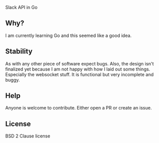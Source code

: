 Slack API in Go

## Why?
I am currently learning Go and this seemed like a good idea.

## Stability
As with any other piece of software expect bugs. Also, the design isn't finalized yet because I am not happy with how I laid out some things. Especially the websocket stuff. It is functional but very incomplete and buggy.

## Help
Anyone is welcome to contribute. Either open a PR or create an issue.

## License
BSD 2 Clause license